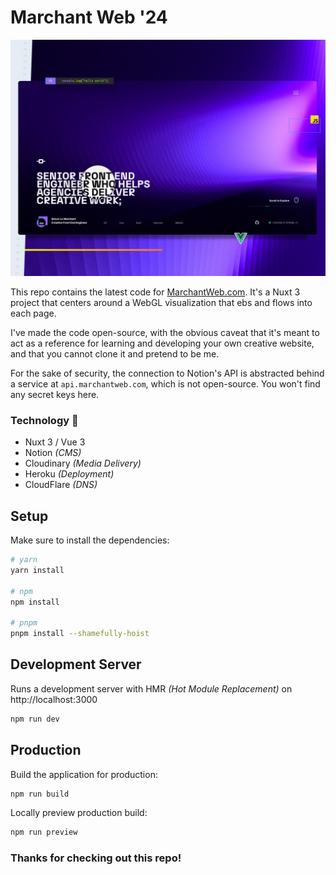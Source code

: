 # Marchant Web '24

![Homepage Screenshot](public/cover.jpg)

This repo contains the latest code for [MarchantWeb.com](https://marchantweb.com). It's a Nuxt 3 project that centers around a WebGL visualization that ebs and flows into each page.

I've made the code open-source, with the obvious caveat that it's meant to act as a reference for learning and developing your own creative website, and that you cannot clone it and pretend to be me.

For the sake of security, the connection to Notion's API is abstracted behind a service at `api.marchantweb.com`, which is not open-source. You won't find any secret keys here.

### Technology 🚀

- Nuxt 3 / Vue 3
- Notion _(CMS)_
- Cloudinary _(Media Delivery)_
- Heroku _(Deployment)_
- CloudFlare _(DNS)_

## Setup

Make sure to install the dependencies:

```bash
# yarn
yarn install

# npm
npm install

# pnpm
pnpm install --shamefully-hoist
```

## Development Server

Runs a development server with HMR _(Hot Module Replacement)_ on http://localhost:3000

```bash
npm run dev
```

## Production

Build the application for production:

```bash
npm run build
```

Locally preview production build:

```bash
npm run preview
```

### Thanks for checking out this repo!
